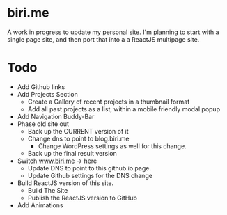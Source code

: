 # biri.me

A work in progress to update my personal site.
I'm planning to start with a single page site, and then port that into a a ReactJS multipage site.

# Todo
* Add Github links
* Add Projects Section
  * Create a Gallery of recent projects in a thumbnail format
  * Add all past projects as a list, within a mobile friendly modal popup
* Add Navigation Buddy-Bar
* Phase old site out
  * Back up the CURRENT version of it
  * Change dns to point to blog.biri.me
    * Change WordPress settings as well for this change.
  * Back up the final result version
* Switch www.biri.me -> here
  * Update DNS to point to this github.io page.
  * Update Github settings for the DNS change
* Build ReactJS version of this site.
  * Build The Site
  * Publish the ReactJS version to GitHub
* Add Animations